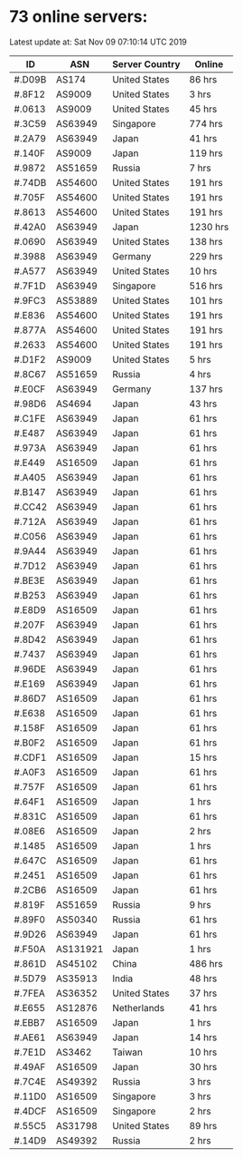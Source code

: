 # 73 online servers:

Latest update at: Sat Nov 09 07:10:14 UTC 2019

| ID | ASN | Server Country | Online |
| -- | --- | -------------- | ------ |
| #.D09B | AS174 | United States | 86 hrs |
| #.8F12 | AS9009 | United States | 3 hrs |
| #.0613 | AS9009 | United States | 45 hrs |
| #.3C59 | AS63949 | Singapore | 774 hrs |
| #.2A79 | AS63949 | Japan | 41 hrs |
| #.140F | AS9009 | Japan | 119 hrs |
| #.9872 | AS51659 | Russia | 7 hrs |
| #.74DB | AS54600 | United States | 191 hrs |
| #.705F | AS54600 | United States | 191 hrs |
| #.8613 | AS54600 | United States | 191 hrs |
| #.42A0 | AS63949 | Japan | 1230 hrs |
| #.0690 | AS63949 | United States | 138 hrs |
| #.3988 | AS63949 | Germany | 229 hrs |
| #.A577 | AS63949 | United States | 10 hrs |
| #.7F1D | AS63949 | Singapore | 516 hrs |
| #.9FC3 | AS53889 | United States | 101 hrs |
| #.E836 | AS54600 | United States | 191 hrs |
| #.877A | AS54600 | United States | 191 hrs |
| #.2633 | AS54600 | United States | 191 hrs |
| #.D1F2 | AS9009 | United States | 5 hrs |
| #.8C67 | AS51659 | Russia | 4 hrs |
| #.E0CF | AS63949 | Germany | 137 hrs |
| #.98D6 | AS4694 | Japan | 43 hrs |
| #.C1FE | AS63949 | Japan | 61 hrs |
| #.E487 | AS63949 | Japan | 61 hrs |
| #.973A | AS63949 | Japan | 61 hrs |
| #.E449 | AS16509 | Japan | 61 hrs |
| #.A405 | AS63949 | Japan | 61 hrs |
| #.B147 | AS63949 | Japan | 61 hrs |
| #.CC42 | AS63949 | Japan | 61 hrs |
| #.712A | AS63949 | Japan | 61 hrs |
| #.C056 | AS63949 | Japan | 61 hrs |
| #.9A44 | AS63949 | Japan | 61 hrs |
| #.7D12 | AS63949 | Japan | 61 hrs |
| #.BE3E | AS63949 | Japan | 61 hrs |
| #.B253 | AS63949 | Japan | 61 hrs |
| #.E8D9 | AS16509 | Japan | 61 hrs |
| #.207F | AS63949 | Japan | 61 hrs |
| #.8D42 | AS63949 | Japan | 61 hrs |
| #.7437 | AS63949 | Japan | 61 hrs |
| #.96DE | AS63949 | Japan | 61 hrs |
| #.E169 | AS63949 | Japan | 61 hrs |
| #.86D7 | AS16509 | Japan | 61 hrs |
| #.E638 | AS16509 | Japan | 61 hrs |
| #.158F | AS16509 | Japan | 61 hrs |
| #.B0F2 | AS16509 | Japan | 61 hrs |
| #.CDF1 | AS16509 | Japan | 15 hrs |
| #.A0F3 | AS16509 | Japan | 61 hrs |
| #.757F | AS16509 | Japan | 61 hrs |
| #.64F1 | AS16509 | Japan | 1 hrs |
| #.831C | AS16509 | Japan | 61 hrs |
| #.08E6 | AS16509 | Japan | 2 hrs |
| #.1485 | AS16509 | Japan | 1 hrs |
| #.647C | AS16509 | Japan | 61 hrs |
| #.2451 | AS16509 | Japan | 61 hrs |
| #.2CB6 | AS16509 | Japan | 61 hrs |
| #.819F | AS51659 | Russia | 9 hrs |
| #.89F0 | AS50340 | Russia | 61 hrs |
| #.9D26 | AS63949 | Japan | 61 hrs |
| #.F50A | AS131921 | Japan | 1 hrs |
| #.861D | AS45102 | China | 486 hrs |
| #.5D79 | AS35913 | India | 48 hrs |
| #.7FEA | AS36352 | United States | 37 hrs |
| #.E655 | AS12876 | Netherlands | 41 hrs |
| #.EBB7 | AS16509 | Japan | 1 hrs |
| #.AE61 | AS63949 | Japan | 14 hrs |
| #.7E1D | AS3462 | Taiwan | 10 hrs |
| #.49AF | AS16509 | Japan | 30 hrs |
| #.7C4E | AS49392 | Russia | 3 hrs |
| #.11D0 | AS16509 | Singapore | 3 hrs |
| #.4DCF | AS16509 | Singapore | 2 hrs |
| #.55C5 | AS31798 | United States | 89 hrs |
| #.14D9 | AS49392 | Russia | 2 hrs |

